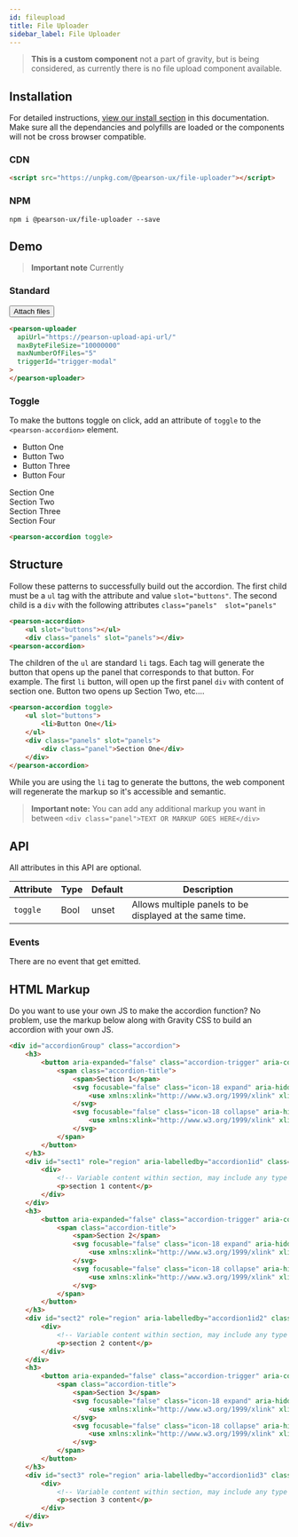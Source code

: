 ```yaml
---
id: fileupload
title: File Uploader
sidebar_label: File Uploader
---
```


> **This is a custom component**
not a part of gravity, but is being considered, as currently there is no file upload component available.

## Installation
For detailed instructions, [view our install section](https://ux.pearson.com/prototypes/gravity-documentation/docs/getting-started/install) in this documentation.  Make sure all the dependancies and polyfills are loaded or the components will not be cross browser compatible.
### CDN
```html
<script src="https://unpkg.com/@pearson-ux/file-uploader"></script>
```
### NPM
``` console
npm i @pearson-ux/file-uploader --save
```

## Demo
> **Important note**
Currently

### Standard
<main id="main">
    <div class="box">
        <button id="trigger-upload" class="gr-btn">Attach files</button>
    </div>
</main>

<div id="uploadBox">
    <pearson-uploader
      apiUrl="https://pearson-file-upload.s3.amazonaws.com/"
      maxByteFileSize="10000000"
      maxNumberOfFiles="5"
      triggerId="trigger-upload"
    >
    </pearson-uploader>
</div>

```html
<pearson-uploader
  apiUrl="https://pearson-upload-api-url/"
  maxByteFileSize="10000000"
  maxNumberOfFiles="5"
  triggerId="trigger-modal"
>
</pearson-uploader>
```

### Toggle
To make the buttons toggle on click, add an attribute of ```toggle``` to the ```<pearson-accordion>``` element.
<div class="box">
    <pearson-accordion toggle>
        <ul slot="buttons">
            <li>Button One</li>
            <li>Button Two</li>
            <li>Button Three</li>
            <li>Button Four</li>
        </ul>
        <div class="panels" slot="panels">
            <div class="panel">Section One</div>
            <div class="panel">Section Two</div>
            <div class="panel">Section Three</div>
            <div class="panel">Section Four</div>
        </div>
    </pearson-accordion>
</div>

```html
<pearson-accordion toggle>
```

## Structure
Follow these patterns to successfully build out the accordion.
The first child must be a  `ul` tag with the attribute and value `slot="buttons"`. The second child is a `div` with the following attributes `class="panels"  slot="panels"`

```html
<pearson-accordion>
    <ul slot="buttons"></ul>
    <div class="panels" slot="panels"></div>
<pearson-accordion>
```
The children of the `ul` are standard `li` tags.  Each tag will generate the button that opens up the panel that corresponds to that button.  For example.  The first `li`  button,  will open up the first panel `div` with content of section one.  Button two opens up Section Two, etc....

```html
<pearson-accordion toggle>
    <ul slot="buttons">
        <li>Button One</li>
    </ul>
    <div class="panels" slot="panels">
        <div class="panel">Section One</div>
    </div>
</pearson-accordion>
```
While you are using the `li` tag to generate the buttons, the web component will regenerate the markup so it's accessible and semantic.

> **Important note:**
You can add any additional markup you want in between `<div class="panel">TEXT OR MARKUP GOES HERE</div>  `

## API
All attributes in this API are optional.

| Attribute   | Type   | Default | Description                                                                                                |
| ----------- | ------ | ------- | ---------------------------------------------------------------------------------------------------------- |
| `toggle` | Bool | unset   | Allows multiple panels to be displayed at the same time.                    |

### Events
There are no event that get emitted.

## HTML Markup
Do you want to use your own JS to make the accordion function?  No problem, use the markup below along with Gravity CSS to build an accordion with your own JS.

```html
<div id="accordionGroup" class="accordion">
    <h3>
        <button aria-expanded="false" class="accordion-trigger" aria-controls="sect1" id="accordion1id">
            <span class="accordion-title">
                <span>Section 1</span>
                <svg focusable="false" class="icon-18 expand" aria-hidden="true">
                    <use xmlns:xlink="http://www.w3.org/1999/xlink" xlink:href="#expand-18"></use>
                </svg>
                <svg focusable="false" class="icon-18 collapse" aria-hidden="true">
                    <use xmlns:xlink="http://www.w3.org/1999/xlink" xlink:href="#collapse-18"></use>
                </svg>
            </span>
        </button>
    </h3>
    <div id="sect1" role="region" aria-labelledby="accordion1id" class="accordion-panel animateIn">
        <div>
            <!-- Variable content within section, may include any type of markup or interactive widgets. -->
            <p>section 1 content</p>
        </div>
    </div>
    <h3>
        <button aria-expanded="false" class="accordion-trigger" aria-controls="sect2" id="accordion1id2">
            <span class="accordion-title">
                <span>Section 2</span>
                <svg focusable="false" class="icon-18 expand" aria-hidden="true">
                    <use xmlns:xlink="http://www.w3.org/1999/xlink" xlink:href="#expand-18"></use>
                </svg>
                <svg focusable="false" class="icon-18 collapse" aria-hidden="true">
                    <use xmlns:xlink="http://www.w3.org/1999/xlink" xlink:href="#collapse-18"></use>
                </svg>
            </span>
        </button>
    </h3>
    <div id="sect2" role="region" aria-labelledby="accordion1id2" class="accordion-panel animateIn">
        <div>
            <!-- Variable content within section, may include any type of markup or interactive widgets. -->
            <p>section 2 content</p>
        </div>
    </div>
    <h3>
        <button aria-expanded="false" class="accordion-trigger" aria-controls="sect3" id="accordion1id3">
            <span class="accordion-title">
                <span>Section 3</span>
                <svg focusable="false" class="icon-18 expand" aria-hidden="true">
                    <use xmlns:xlink="http://www.w3.org/1999/xlink" xlink:href="#expand-18"></use>
                </svg>
                <svg focusable="false" class="icon-18 collapse" aria-hidden="true">
                    <use xmlns:xlink="http://www.w3.org/1999/xlink" xlink:href="#collapse-18"></use>
                </svg>
            </span>
        </button>
    </h3>
    <div id="sect3" role="region" aria-labelledby="accordion1id3" class="accordion-panel animateIn">
        <div>
            <!-- Variable content within section, may include any type of markup or interactive widgets. -->
            <p>section 3 content</p>
        </div>
    </div>
</div>
```

